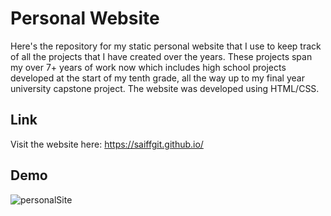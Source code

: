 # Personal Website
Here's the repository for my static personal website that I use to keep track of all the projects that I have created over the years. These projects span my over 7+ years of work now which includes high school projects developed at the start of my tenth grade, all the way up to my final year university capstone project. The website was developed using HTML/CSS. 

## Link
Visit the website here: https://saiffgit.github.io/

## Demo
![personalSite](https://user-images.githubusercontent.com/52171136/189565716-297c6728-4dd2-4706-a442-7ec1569dfebe.gif)
